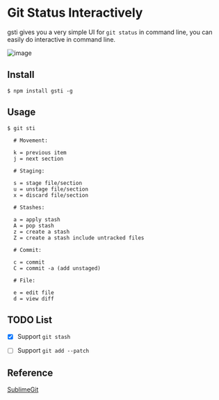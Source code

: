 # Git Status Interactively

gsti gives you a very simple UI for `git status` in command line, you can easily do interactive in command line.

![image](https://user-images.githubusercontent.com/2182004/47619060-3bddfc00-db15-11e8-96da-a001a243e8b9.png)



## Install

```
$ npm install gsti -g
```

## Usage

```
$ git sti

  # Movement:

  k = previous item
  j = next section

  # Staging: 

  s = stage file/section
  u = unstage file/section
  x = discard file/section

  # Stashes: 

  a = apply stash 
  A = pop stash 
  z = create a stash 
  Z = create a stash include untracked files

  # Commit: 

  c = commit
  C = commit -a (add unstaged)

  # File: 

  e = edit file
  d = view diff
```


## TODO List


- [x] Support `git stash`
- [ ] Support `git add --patch`


## Reference

[SublimeGit](https://github.com/SublimeGit/SublimeGit)
